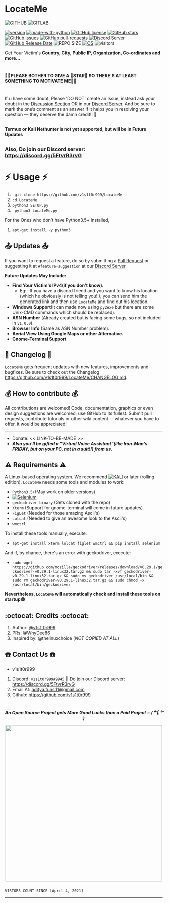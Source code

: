 # LocateMe
[![GITHUB](https://img.shields.io/badge/-GITHUB-000000.svg?style=for-the-badge&logoColor=FFFFFF&logo=Github&logoWidth40)](https://github.com/v1s1t0r999/LocateMe/)    [![GITLAB](https://img.shields.io/badge/-GITLAB-000000.svg?style=for-the-badge&logoColor=000000&logo=Gitlab&logoWidth40)](https://gitlab.com/v1s1t0r999/LocateMe/)


[![version](https://img.shields.io/badge/Version-1.0.2-blue.svg?labelColor=000039&logo=google-maps&logoColor=FFFFFF&style=for-the-badge&color=000000)](https://github.com/v1s1t0r999/LocateMe/releases/tag/v1.0.2)    [![made-with-python](https://img.shields.io/badge/PURE-PYTHON%203.5+-blue.svg?logoColor=009999&style=for-the-badge&labelColor=000000&logo=python&color=00009F)](https://www.python.org/)    [![GitHub license](https://img.shields.io/github/license/v1s1t0r999/LocateMe.svg?style=for-the-badge&color=orange&labelColor=000000&logo=data:image/svg;base64,/9j/4AAQSkZJRgABAQAAAQABAAD/2wBDAAIBAQEBAQIBAQECAgICAgQDAgICAgUEBAMEBgUGBgYFBgYGBwkIBgcJBwYGCAsICQoKCgoKBgg&logoHeight=14)](https://github.com/v1s1t0r999/LocateMe/blob/master/LICENSE)    [![GitHub stars](https://img.shields.io/github/stars/v1s1t0r999/LocateMe.svg?style=for-the-badge&labelColor=000000&color=FFFF00&logo=riseup&label=STARS&maxAge=2592000)](https://GitHub.com/v1s1t0r999/LocateMe/stargazers/)    [![GitHub issues](https://img.shields.io/github/issues/v1s1t0r999/LocateMe.svg?style=for-the-badge&labelColor=000000&color=FF0000)](https://GitHub.com/v1s1t0r999/LocateMe/issues/)    [![GitHub pull-requests](https://img.shields.io/github/issues-pr/v1s1t0r999/LocateMe.svg?style=for-the-badge&labelColor=000000&logo=pingup&color=806738)](https://GitHub.com/v1s1t0r999/LocateMe/pull/)    [![Discord Server](https://img.shields.io/discord/819085006978023475.svg?label=Discord&labelColor=000000&logo=Discord&colorB=7289da&style=for-the-badge)](https://discord.gg/5FtvrR3ryG)    [![GitHub Release Date](https://img.shields.io/badge/DATE-01%20April%20'21-blue?style=for-the-badge&labelColor=000000&label=REALESED%20ON&message=April%201%2021&logo=Github&color=61FF9E)](https://github.com/v1s1t0r999/LocateMe)    ![REPO SIZE](https://img.shields.io/github/repo-size/v1s1t0r999/LocateMe?style=for-the-badge&labelColor=000000&color=005A00&&logoColor=FFFFFF&logo=apache&label=REPO%20SIZE&maxAge=2592000)    [![OS](https://img.shields.io/badge/Recommend%20OS-Debian%20Based-red.svg?style=for-the-badge&logoColor=FF0000&color=5F0000&labelColor=000000&logo=Debian&maxAge=2592000)](https://www.debian.org/)    ![visitors](https://estruyf-github.azurewebsites.net/api/VisitorHit?user=v1s1t0r999&repo=LocateMe&countColorcountColor&countColor=%237B1E7A&logo=Github&logoColor=FFFFFF&labelColor=000000)

Get Your Victim's **Country, City, Public IP, Organization, Co-ordinates and more...**
#
**🙏🏻PLEASE BOTHER TO GIVE A 🌟STAR🌟 SO THERE'S AT LEAST SOMETHING TO MOTIVATE ME🙏🏻**
#
If u have some doubt, Please 'DO NOT' create an Issue, instead ask your doubt in the [Discussion Section](https:/github.com/v1s1t0r999/LocateMe/discussions) OR in our [Discord Server](https://discord.gg/5FtvrR3ryG). And be sure to mark the one’s comment as an answer if it helps you in resolving your question — they deserve the damn credit!! :tada:  
##
**Termux or Kali Nethunter is not yet supported, but will be in Future Updates**
##
### Also, Do join our Discord server: <https://discord.gg/5FtvrR3ryG> 
# :zap: Usage :zap:
1. ``` git clone https://github.com/v1s1t0r999/LocateMe```
2. ``` cd LocateMe ```
3. ``` python3 SETUP.py ```
4. ``` python3 LocateMe.py```
 
For the Ones who don't have Python3.5+ installed,
1. ```apt-get install -y python3```

##
## :outbox_tray: Updates :outbox_tray:
If you want to request a feature, do so by submitting a [Pull Request](https://GitHub.com/v1s1t0r999/LocateMe/pull/) or suggesting it at `#feature-suggestion` at our [Discord Server](https://discord.gg/5FtvrR3ryG).

**Future Updates May Include:**
- **Find Your Victim's IPv4(if you don't know).**
   - Eg:- If you have a discord friend and you want to know his location (which he obviously is not telling you!!), you can send him the generated link and then use `LocateMe` and find out his location.
- **Windows Support**(It can made now using `py2exe` but there are some Unix-CMD commands which should be replaced).
- **ASN Number** (Already created but is facing some bugs, so not included in `v1.0.0`).
- **Browser Info** (Same as ASN Number problem).
- **Aerial View Using Google Maps or other Alternative.**
- **Gnome-Terminal Support**

##
## :page_facing_up: Changelog :page_facing_up:
`LocateMe` gets frequent updates with new features, improvements and bugfixes.
Be sure to check out the Changelog <https://github.com/v1s1t0r999/LocateMe/CHANGELOG.md>.
##
## :moneybag: How to contribute :moneybag:
All contributions are welcomed! Code, documentation, graphics or even design suggestions are welcomed; use GitHub to its fullest. Submit pull requests, contribute tutorials or other wiki content -- whatever you have to offer, it would be appreciated!
*** ***
- Donate: << LINK-TO-BE-MADE >>  
- ***Also you'll be gifted a "Virtual Voice Assistant"(like Iron-Man's FRIDAY, but on your PC, not in a suit!!) from us.***
##
## :warning: Requirements :warning:
A Linux-based operating system. We recommend [![KALI](https://img.shields.io/badge/Kali%20Linux%202020.x-000000?style=for-the-badge&logo=kali-linux&labelColor=000000&logoColor=F00000&logoWidth=15)](https://kali.org) or later (rolling edition). `LocateMe` needs some tools and modules to work:
  - `Python3.5+`(May work on older versions)
  - [![Selenium](https://img.shields.io/badge/SELENIUM-Python-grey?style=for-the-badge&label=Selenium&logo=selenium&maxAge=2592000&color=000000)](https://www.selenium.dev/)
  - `geckodriver binary` (Gets cloned with the repo)
  - `Xterm` (Support for gnome-terminal will come in future updates)
  - `FigLet` (Needed for those amazing Ascii's)
  - `Lolcat` (Needed to give an awesome look to the Ascii's)
  - `wmctrl`

To install these tools manually, execute:
- ```apt-get install xterm lolcat figlet wmctrl && pip install selenium ```

And if, by chance, there's an error with geckodriver, execute:
- ```sudo wget https://github.com/mozilla/geckodriver/releases/download/v0.29.1/geckodriver-v0.29.1-linux32.tar.gz && sudo tar -xvf geckodriver-v0.29.1-linux32.tar.gz && sudo mv geckodriver /usr/local/bin && sudo rm geckodriver-v0.29.1-linux32.tar.gz && sudo chmod +x /usr/local/bin/geckodriver```

**Nevertheless, `LocateMe` will automatically check and install these tools on startup😄**


##
## :octocat: Credits :octocat:
1. Author: [@v1s1t0r999](https://github.com/v1s1t0r999)
2. PRs: [@WhyDee86](https://github.com/whydee86)
3. Inspired by: @thelinuxchoice (_NOT COPIED AT ALL_)
##
## :phone: Contact Us :phone:

- v1s1t0r999
1. Discord: `v1s1t0r999#9945` || Do join our Discord server: <https://discord.gg/5FtvrR3ryG>
2. Email At: [aditya.funs.11@gmail.com]
3. Github: <https://github.com/v1s1t0r999>
#
***<p align="center">An Open Source Project gets More Good Lucks than a Paid Project ~ ( ⁰͡ Ĺ̯ ⁰͡ )</p>***
<p align="center">
  <a href="#">
      <img width="500" src="https://badges.frapsoft.com/os/v3/open-source.png?v=103?style=for-the-badge&color=ff69b4" />
   </a>
</p>

###
```
VISTORS COUNT SINCE [April 4, 2021]
```
---
[aditya.funs.11@gmail.com]: mailto:aditya.funs.11@gmail.com
